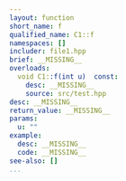 ```yaml
---
layout: function
short_name: f
qualified_name: C1::f
namespaces: []
includer: file1.hpp
brief: __MISSING__
overloads:
  void C1::f(int u)  const:
    desc: __MISSING__
    source: src/test.hpp
desc: __MISSING__
return_value: __MISSING__
params:
  u: ""
example:
  desc: __MISSING__
  code: __MISSING__
see-also: []
...
```

